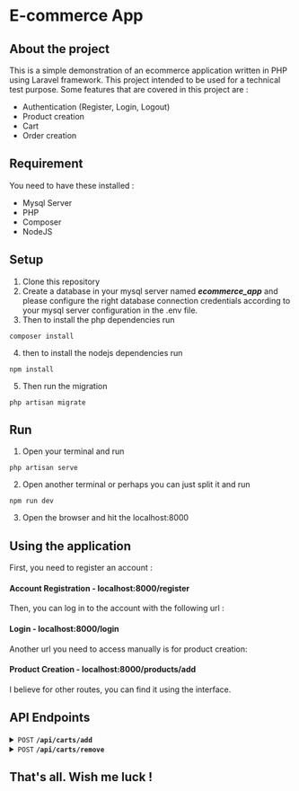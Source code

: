 # E-commerce App

## About the project

This is a simple demonstration of an ecommerce application written in PHP using Laravel framework. This project intended to be used for a technical test purpose. Some features that are covered in this project are :

- Authentication (Register, Login, Logout)
- Product creation
- Cart
- Order creation

## Requirement

You need to have these installed : 
- Mysql Server
- PHP
- Composer
- NodeJS

## Setup
1. Clone this repository
2. Create a database in your mysql server named __*ecommerce_app*__ and please configure the right database connection credentials according to your mysql server configuration in the .env file.
3. Then to install the php dependencies run
```shell 
composer install
```
4. then to install the nodejs dependencies run
```shell 
npm install
```
5. Then run the migration
```shell
php artisan migrate
```

## Run

1. Open your terminal and run
```shell
php artisan serve
```
2. Open another terminal or perhaps you can just split it and run
```shell
npm run dev
```
3. Open the browser and hit the localhost:8000

## Using the application

First, you need to register an account :

#### Account Registration - localhost:8000/register

Then, you can log in to the account with the following url :

#### Login - localhost:8000/login

Another url you need to access manually is for product creation:

#### Product Creation - localhost:8000/products/add

I believe for other routes, you can find it using the interface.

## API Endpoints
<details>
 <summary><code>POST</code> <code><b>/api/carts/add</b></code> </summary>

##### Parameters

> | name              |  type     | data type      | description                         |
> |-------------------|-----------|----------------|-------------------------------------|
> | `product`         |  required | Object         | Product to be add to cart           |

##### Responses

> | http code     | content-type                      | response                                                            |
> |---------------|-----------------------------------|---------------------------------------------------------------------|
> | `200`         | `application/json`                | `{"success": true}`                                                 |                  


</details>

<details>
 <summary><code>POST</code> <code><b>/api/carts/remove</b></code> </summary>

##### Parameters

> | name              |  type     | data type      | description                         |
> |-------------------|-----------|----------------|-------------------------------------|
> | `productId`       |  required | int            | Product id to be remove from cart   |

##### Responses

> | http code     | content-type                      | response                                                            |
> |---------------|-----------------------------------|---------------------------------------------------------------------|
> | `200`         | `application/json`                | `{"success": true}`                                                 |                  


</details>

## That's all. Wish me luck !